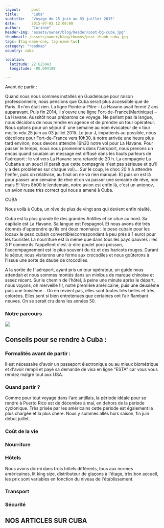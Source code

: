 ```yaml
---
layout:     post
title:      "Cuba"
subtitle:   "Voyage du 25 juin au 03 juillet 2015"
date:       2015-07-03 12:00:00
author:     "Corinne"
header-img: "assets/owner/blog/header/post-bg-cuba.jpg"
thumbnail: /assets/owner/blog/thumbs/post-thumb-cuba.jpg
tags: [tag-name-one, tag-name-two]
category: "roadmap"
country: cuba

location:
  latitude: 22.625043
  longitude: -80.694188

---
```


Avant  de partir :

Quand nous nous sommes installés en Guadeloupe pour raison professionnelle, nous pensions que Cuba serait plus accessible que de Paris. Il n'en était rien. La ligne Pointe-à-Pitre – La Havane avait fermé 2 ans auparavant. Puis fin 2014, il s'ouvre une ligne Fort-de-France(Martinique) – La Havane.
Aussitôt nous préparons ce voyage. Ne parlant pas la langue, nous décidons de nous rendre en agence et de prendre un tour opérateur.
Nous optons pour un séjour d' une semaine au nom évocateur de « tour mojito »du 25 juin au 03 juillet 2015.
Le jour J, impatients au possible, nous décollons pour Fort-de-France vers 10h30, à notre arrivée une heure plus tard environ, nous devons attendre 16h30 notre vol pour La Havane. Pour passer le temps, nous nous promenons dans l'aéroport, nous prenons un encas quand soudain un message est diffusé dans les hauts parleurs de l'aéroport : le vol vers La Havane sera retardé de 20 h. La compagnie La Cubana a un souci (il paraît que cette compagnie n'est pas sérieuse et qu'il y a des problèmes sur chaque vol)... Sur le coup, le choc 20 h à attendre l'enfer, puis on relativise, au final on ne va rien manqué. Et puis on est là pour passer une semaine de rêve et on va passer une semaine de rêve, non mais !!!
Vers 8h00 le lendemain, notre avion est enfin là, c'est un antonov, un avion russe très correct qui nous a amené à Cuba.

CUBA

Nous voilà à Cuba, un rêve de plus de vingt ans qui devient enfin réalité.

Cuba est la plus grande île des grandes Antilles et se situe au nord.
Sa capitale est La Havane.
Sa langue est l'espagnol.
Et nous avons été très étonnés d'apprendre qu'ils ont deux monnaies :
le peso cubain pour les locaux
le peso cubain convertible(correspondant à peu près à 1 euro) pour les touristes
La nourriture est la même que dans tous les pays pauvres : les 3 P comme ils l'appellent c'est-à-dire poulet porc poisson, l'accompagnement est le plus souvent du riz et des haricots rouges.
Durant le séjour, nous visiterons une ferme aux crocodiles et nous goûterons à l'issue une sorte de daube de crocodiles.

A la sortie de l 'aéroport, ayant pris un tour opérateur, un guide nous attendait et nous sommes montés dans un minibus de marque chinoise et assez récent.
Sur le chemin de l'hôtel, à peine une minute après le départ, nous voyons, oh merveille !!!, notre première américaine, puis une deuxième puis une troisième...
On en revient pas, elles sont toutes très belles et très colorées. Elles sont si bien entretenues que certaines ont l'air flambant neuves. On se serait cru dans les années 50.










### Notre parcours   

<img src="{{ site.url }}{{ site.baseurl }}/assets/owner/blog/galleries/cuba.jpg">


## Conseils pour se rendre à Cuba :  

### Formalités avant de partir :  

Il est nécessaire d'avoir un passeport électronique ou au mieux biométrique et d'avoir rempli et payé sa demande de visa en ligne "ESTA" car vous vous rendez malgré tout aux USA.  

### Quand partir ?  

Comme pour tout voyage dans l'arc antillais, la période idéale pour se rendre à Puerto Rico est de décembre à mai, en dehors de la période cyclonique. Très prisée par les américains cette période est également la plus chargée et la plus chère. Nous y sommes allés hors saison, fin juin début juillet.

### Coût de la vie

### Nourriture

### Hôtels

Nous avons dormi dans trois hôtels différents, tous aux normes américaines, lit king size, distributeur de glaçons à l'étage, très bon accueil, les prix sont variables en fonction du niveau de l'établissement.

### Transport

 
### Sécurité





## NOS ARTICLES SUR CUBA